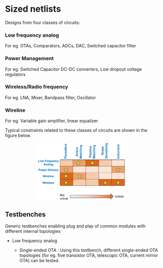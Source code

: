 # Sized netlists

Designs from four classes of circuits:

### Low frequency analog

For eg. OTAs, Comparators, ADCs, DAC, Switched capacitor filter

### Power Management

For eg. Switched Capacitor DC-DC converters, Low dropout voltage regulators

### Wireless/Radio frequency

For eg. LNA, Mixer, Bandpass filter, Oscillator

### Wireline

For eg. Variable gain amplifier, linear equalizer

Typical constraints related to these classes of circuits are shown in the figure below.

<p align="center">
  <img width="60%" src="Constraints_picture.PNG">
</p>


## Testbenches

Generic testbenches enabling plug and play of common modules with different internal topologies

* Low frequency analog

   * Single-ended OTA : Using this testbench, different single-ended OTA topologies (for eg. five transistor OTA, telescopic OTA, current mirror OTA) can be tested.
